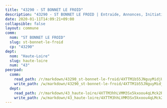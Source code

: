 ```yaml
---
title: "43290 - ST BONNET LE FROID"
description: "43290 - ST BONNET LE FROID | Entraide, Annonces, Initiatives"
date: 2020-01-11T14:09:21+09:00
collapsible: false
layout: commune
comm:
  nom: "ST BONNET LE FROID"
  slug: st-bonnet-le-froid
  cp: "43290"
dept:
  nom: "Haute-Loire"
  slug: haute-loire
  num: "43"
peerpad:
  comm:
    read_path: /r/markdown/43290_st-bonnet-le-froid/4XTTM1b55JNguyMidjUUWBhvErVnZidnr5CAenwKU1nPEtuCW
    write_path: /w/markdown/43290_st-bonnet-le-froid/4XTTM1b55JNguyMidjUUWBhvErVnZidnr5CAenwKU1nPEtuCW-K3TgUkmVXgthuDmSDGGnp4aA35LAswqBcWQwTokYzNnzXTP5fqRHCVEGJyMQtYSAbULzb2kGU33y4BJwHXwadTyE9VY4oZSeLCZ3BnycRUmhazFv3UQ8EJd2wePf63VyFiV6dYp2
  dept:
    read_path: /r/markdown/43_haute-loire/4XTTM3hhLVMM3Sx5kxoou4qLMck2RjGiJF8bjxPuKy3VyRdWX
    write_path: /w/markdown/43_haute-loire/4XTTM3hhLVMM3Sx5kxoou4qLMck2RjGiJF8bjxPuKy3VyRdWX-K3TgTnndWXCUw13Pw3gJoEo9qHUCGXZ4frH2coLZWWDcoWKo22cU2VNENpi117F5bi6bu3WHMPd2VTrETU2R5owQhCBrUQgvCKerk4NqeDhN66egG9mHY8CCfEckbCp9SecEdL6b
---
```


